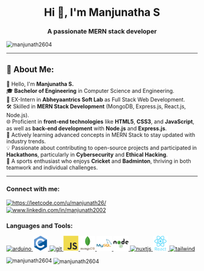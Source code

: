 <h1 align="center">Hi 👋, I'm Manjunatha S</h1>
<h3 align="center">A passionate MERN stack developer</h3>

<p align="left"> 
  <img src="https://komarev.com/ghpvc/?username=manjunath2604&label=Profile%20views&color=0e75b6&style=flat" alt="manjunath2604" /> 
</p>

---

## 💫 About Me:
👋 Hello, I'm **Manjunatha S.**  
🎓 **Bachelor of Engineering** in Computer Science and Engineering.  
💼 EX-Intern in **Abheyaantrics Soft Lab** as  Full Stack Web Development.  
🛠️ Skilled in **MERN Stack Development** (MongoDB, Express.js, React.js, Node.js).<br>
🌐 Proficient in **front-end technologies** like **HTML5**, **CSS3**, and **JavaScript**, as well as **back-end development** with **Node.js** and **Express.js**.  
🌱 Actively learning advanced concepts in MERN Stack to stay updated with industry trends.  
💡 Passionate about contributing to open-source projects and participated in **Hackathons**, particularly in **Cybersecurity** and **Ethical Hacking**.  
🏸 A sports enthusiast who enjoys **Cricket** and **Badminton**, thriving in both teamwork and individual challenges.  

---

<h3 align="left">Connect with me:</h3>
<p align="left">
  <a href="https://www.leetcode.com/https://leetcode.com/u/manjunath26/" target="blank">
    <img align="center" src="https://raw.githubusercontent.com/rahuldkjain/github-profile-readme-generator/master/src/images/icons/Social/leet-code.svg" alt="https://leetcode.com/u/manjunath26/" height="30" width="40"/>
  </a>
  <a href="https://linkedin.com/in/www.linkedin.com/in/manjunath2002" target="blank"><img align="center" src="https://raw.githubusercontent.com/rahuldkjain/github-profile-readme-generator/master/src/images/icons/Social/linked-in-alt.svg" alt="www.linkedin.com/in/manjunath2002" height="30" width="40" /></a>
</p>

<h3 align="left">Languages and Tools:</h3>
<p align="left">
  <a href="https://www.arduino.cc/" target="_blank" rel="noreferrer">
    <img src="https://cdn.worldvectorlogo.com/logos/arduino-1.svg" alt="arduino" width="40" height="40" />
  </a>
  <a href="https://www.cprogramming.com/" target="_blank" rel="noreferrer">
    <img src="https://raw.githubusercontent.com/devicons/devicon/master/icons/c/c-original.svg" alt="c" width="40" height="40" />
  </a>
  <a href="https://git-scm.com/" target="_blank" rel="noreferrer">
    <img src="https://www.vectorlogo.zone/logos/git-scm/git-scm-icon.svg" alt="git" width="40" height="40" />
  </a>
  <a href="https://developer.mozilla.org/en-US/docs/Web/JavaScript" target="_blank" rel="noreferrer">
    <img src="https://raw.githubusercontent.com/devicons/devicon/master/icons/javascript/javascript-original.svg" alt="javascript" width="40" height="40" />
  </a>
  <a href="https://www.mongodb.com/" target="_blank" rel="noreferrer">
    <img src="https://raw.githubusercontent.com/devicons/devicon/master/icons/mongodb/mongodb-original-wordmark.svg" alt="mongodb" width="40" height="40" />
  </a>
  <a href="https://www.mysql.com/" target="_blank" rel="noreferrer">
    <img src="https://raw.githubusercontent.com/devicons/devicon/master/icons/mysql/mysql-original-wordmark.svg" alt="mysql" width="40" height="40" />
  </a>
  <a href="https://nodejs.org" target="_blank" rel="noreferrer">
    <img src="https://raw.githubusercontent.com/devicons/devicon/master/icons/nodejs/nodejs-original-wordmark.svg" alt="nodejs" width="40" height="40" />
  </a>
  <a href="https://nuxtjs.org/" target="_blank" rel="noreferrer">
    <img src="https://www.vectorlogo.zone/logos/nuxtjs/nuxtjs-icon.svg" alt="nuxtjs" width="40" height="40" />
  </a>
  <a href="https://reactjs.org/" target="_blank" rel="noreferrer">
    <img src="https://raw.githubusercontent.com/devicons/devicon/master/icons/react/react-original-wordmark.svg" alt="react" width="40" height="40" />
  </a>
  <a href="https://tailwindcss.com/" target="_blank" rel="noreferrer">
    <img src="https://www.vectorlogo.zone/logos/tailwindcss/tailwindcss-icon.svg" alt="tailwind" width="40" height="40" />
  </a>
</p>

<p><img align="left" src="https://github-readme-stats.vercel.app/api/top-langs?username=manjunath2604&show_icons=true&locale=en&layout=compact" alt="manjunath2604" /></p>

<p>&nbsp;<img align="center" src="https://github-readme-stats.vercel.app/api?username=manjunath2604&show_icons=true&locale=en" alt="manjunath2604" /></p>


